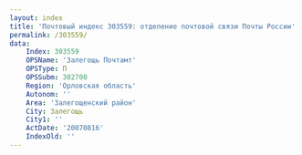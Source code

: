 ```yaml
---
layout: index
title: 'Почтовый индекс 303559: отделение почтовой связи Почты России'
permalink: /303559/
data:
    Index: 303559
    OPSName: 'Залегощь Почтамт'
    OPSType: П
    OPSSubm: 302700
    Region: 'Орловская область'
    Autonom: ''
    Area: 'Залегощенский район'
    City: Залегощь
    City1: ''
    ActDate: '20070816'
    IndexOld: ''
---
```

